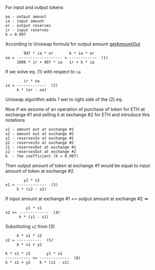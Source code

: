 For input and output tokens

```
oa - output amount
ia - input amount
or - output reserves
ir - input reserves
k = 0.997
```

According to Uniswap formula for output amount [getAmountOut](https://github.com/Uniswap/uniswap-v2-periphery/blob/master/contracts/libraries/UniswapV2Library.sol#L43)

```
        997 * ia * or       k * ia * or
oa = -------------------- = ------------  (1)
     1000 * ir + 997 * ia   ir + k * ia
```

If we solve eq. (1) with respect to `ia`

```
        ir * oa
ia = -------------  (2)
     k * (or - oa)
```

Uniswap algorithm adds 1 wei to right side of the (2) eq.

Now if we assume of an operation of purchase of token for ETH at exchange #1
and selling it at exchange #2 for ETH and introduce this notations

```
x1 - amount out at exchange #1
x2 - amount out at exchange #2
y1 - reservesIn at exchange #1
y2 - reservesIn at exchange #2
z1 - reservesOut at exchange #1
z2 - reservesOut at exchange #2
k  - fee coefficient (k = 0.997)
```

Then output amount of token at exchange #1 would be equal to input amount of
token at exchange #2

```
        y2 * x2
x1 = -------------  (3)
     k * (z2 - x2)
```

If input amount at exchange #1 <= output amount at exchange #2 =>

```
         y1 * x1
x2 >= -------------  (4)
      k * (z1 - x1)
```

Substituting `x2` from (3)

```
     k * x1 * z2
x2 = -----------  (5)
     k * x1 + y2
```

```
k * x1 * z2       y1 * x1
----------- >= -------------  (6)
k * x1 + y2    k * (z1 - x1)
```
